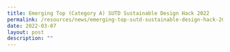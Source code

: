 ```yaml
---
title: Emerging Top (Category A) SUTD Sustainable Design Hack 2022
permalink: /resources/news/emerging-top-sutd-sustainable-design-hack-2022
date: 2022-03-07
layout: post
description: ""
---
```

